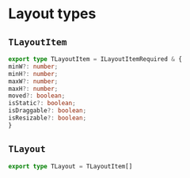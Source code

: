 # Layout types


## `TLayoutItem`
```typescript
export type TLayoutItem = ILayoutItemRequired & {
minW?: number;
minH?: number;
maxW?: number;
maxH?: number;
moved?: boolean;
isStatic?: boolean;
isDraggable?: boolean;
isResizable?: boolean;
}
```

## `TLayout`
```typescript
export type TLayout = TLayoutItem[]
```
